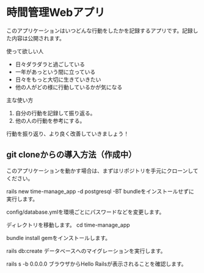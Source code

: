 # 時間管理Webアプリ
このアプリケーションはいつどんな行動をしたかを記録するアプリです。記録した内容は公開されます。

使って欲しい人
- 日々ダラダラと過ごしている
- 一年があっという間に立っている
- 日々をもっと大切に生きていきたい
- 他の人がどの様に行動しているかが気になる

主な使い方
1. 自分の行動を記録して振り返る。
2. 他の人の行動を参考にする。

行動を振り返り、より良く改善していきましょう！


## git cloneからの導入方法（作成中）
このアプリケーションを動かす場合は、まずはリポジトリを手元にクローンしてください。

rails new time-manage_app -d postgresql -BT
  bundleをインストールせずに実行します。

config/database.ymlを環境ごとにパスワードなどを変更します。

ディレクトリを移動します。
  cd time-manage_app

bundle install
  gemをインストールします。

rails db:create
  データベースへのマイグレーションを実行します。

rails s -b 0.0.0.0
  ブラウザからHello Railsが表示されることを確認します。